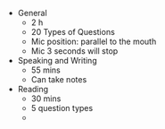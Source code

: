 - General
	- 2 h
	- 20 Types of Questions
	- Mic position: parallel to the mouth
	- Mic 3 seconds will stop
- Speaking and Writing
	- 55 mins
	- Can take notes
- Reading
	- 30 mins
	- 5 question types
	-